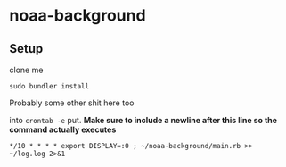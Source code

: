 # noaa-background


## Setup

clone me

`sudo bundler install`

Probably some other shit here too

into `crontab -e` put. **Make sure to include a newline after this line so the command actually executes**
```
*/10 * * * * export DISPLAY=:0 ; ~/noaa-background/main.rb >> ~/log.log 2>&1

```

